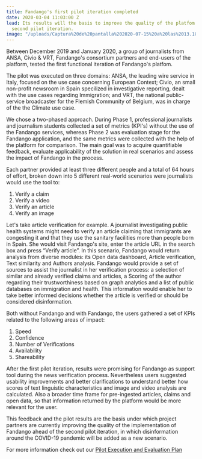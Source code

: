 ```yaml
---
title: Fandango's first pilot iteration completed
date: 2020-03-04 11:03:00 Z
lead: Its results will the basis to improve the quality of the platfom ahead of the
  second pilot iteration.
image: "/uploads/Captura%20de%20pantalla%202020-07-15%20a%20las%2013.10.37.png"
---
```


Between December 2019 and January 2020, a group of journalists from ANSA, Civio & VRT, Fandango's consortium partners and end-users of the platform, tested the first functional iteration of Fandango's platfom.

The pilot was executed on three domains: ANSA, the leading wire service in Italy, focused on the use case concerning European Context; Civio, an small non-profit newsroom in Spain specilized in investigative reporting, dealt with the use cases regarding Immigration; and VRT, the national public-service broadcaster for the Flemish Community of Belgium, was in charge of the the Climate use case.

We chose a two-phased approach. During Phase 1, professional journalists and  journalism students collected a set of metrics (KPI's) without the use of the Fandango services, whereas Phase 2 was evaluation stage for the Fandango application, and the same metrics were collected with the help of the platform for comparison. The main goal was to acquire quantifiable feedback, evaluate applicability of the solution in real scenarios and assess the impact of Fandango in the process.

Each partner provided at least three different people and a total of 64 hours of effort, broken down into 5 different real-world scenarios were journalists would use the tool to:

1. Verify a claim
2. Verify a video
3. Verify an article
4. Verify an image

Let's take article verification for example. A journalist investigating public health systems might need to verify an article claiming that immigrants are congesting it and that they use the sanitary facilities more than people born in Spain. She would visit Fandango's site, enter the article URL in the search box and press “Verify article”. In this scenario, Fandango would return analysis from diverse modules: its Open data dashboard, Article verification, Text similarity and Authors analysis. Fandango would provide a set of sources to assist the journalist in her verification process: a selection of similar and already verified claims and articles, a Scoring of the author regarding their trustworthiness based on graph analytics and a list of public databases on immigration and health. This information would enable her to take better informed decisions whether the article is verified or should be considered disinformation.

Both without Fandango and with Fandango, the users gathered a set of KPIs related to the following areas of impact:

1. Speed
2. Confidence
3. Number of Verifications
4. Availability
5. Shareability

After the first pilot iteration, results were promising for Fandango as support tool during the news verification process. Nevertheless users suggested usability improvements and better clarifications to understand better how scores of text linguistic characteristics and image and video analysis are calculated. Also a broader time frame for pre-ingested articles, claims and open data, so that information returned by the platform would be more relevant for the user. 

This feedback and the pilot results are the basis under which project partners are currently improving the quality of the implementation of Fandango ahead of the second pilot iteration, in which disinformation around the COVID-19 pandemic will be added as a new scenario.

For more information check out our [Pilot Execution and Evaluation Plan](https://fandango-project.eu/deliverables/D6.1%20Pilots%20execution%20and%20evaluation%20plans.pdf)